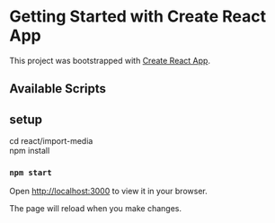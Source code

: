 # Getting Started with Create React App

This project was bootstrapped with [Create React App](https://github.com/facebook/create-react-app).

## Available Scripts

## setup
cd react/import-media\
npm install

### `npm start`

Open [http://localhost:3000](http://localhost:3000) to view it in your browser.

The page will reload when you make changes.